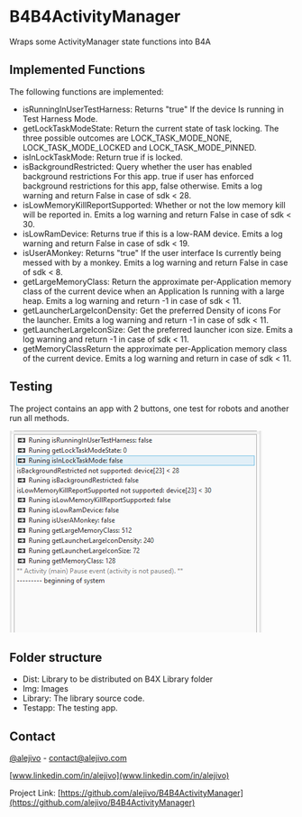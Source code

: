# B4B4ActivityManager
 Wraps some ActivityManager state functions into B4A
 
 ## Implemented Functions
 
 The following functions are implemented:
 
* isRunningInUserTestHarness: Returns "true" If the device Is running in Test Harness Mode.
* getLockTaskModeState: Return the current state of task locking. The three possible outcomes are LOCK_TASK_MODE_NONE, LOCK_TASK_MODE_LOCKED and LOCK_TASK_MODE_PINNED.
* isInLockTaskMode: Return true if is locked.
* isBackgroundRestricted: Query whether the user has enabled background restrictions For this app. true if user has enforced background restrictions for this app, false otherwise. Emits a log warning and return False in case of sdk < 28.
* isLowMemoryKillReportSupported: Whether or not the low memory kill will be reported in. Emits a log warning and return  False in case of sdk < 30.
* isLowRamDevice: Returns true if this is a low-RAM device. Emits a log warning and return  False in case of sdk < 19.
* isUserAMonkey: Returns "true" If the user interface Is currently being messed with by a monkey. Emits a log warning and return  False in case of sdk < 8.
* getLargeMemoryClass: Return the approximate per-Application memory class of the current device when an Application Is running with a large heap. Emits a log warning and return  -1 in case of sdk < 11.
* getLauncherLargeIconDensity: Get the preferred Density of icons For the launcher. Emits a log warning and return  -1 in case of sdk < 11.
* getLauncherLargeIconSize: Get the preferred launcher icon size. Emits a log warning and return -1 in case of sdk < 11.
* getMemoryClassReturn the approximate per-Application memory class of the current device. Emits a log warning and return  in case of sdk < 11.

## Testing

The project contains an app with 2 buttons, one test for robots and another run all methods.

![TEST SCREENSHOT](https://raw.githubusercontent.com/alejivo/B4B4ActivityManager/master/Img/Resultado.PNG)

## Folder structure

* Dist: Library to be distributed on B4X Library folder
* Img: Images
* Library: The library source code.
* Testapp: The testing app.


## Contact

[@alejivo](https://twitter.com/alejivo) - contact@alejivo.com

[www.linkedin.com/in/alejivo](www.linkedin.com/in/alejivo)

Project Link: [https://github.com/alejivo/B4B4ActivityManager](https://github.com/alejivo/B4B4ActivityManager)

